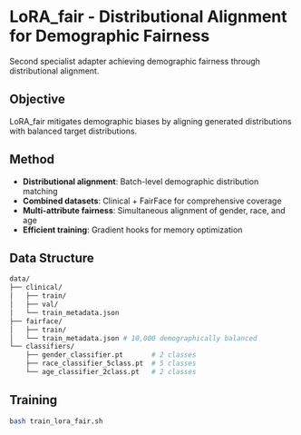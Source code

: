 # LoRA_fair - Distributional Alignment for Demographic Fairness

Second specialist adapter achieving demographic fairness through distributional alignment.

## Objective

LoRA_fair mitigates demographic biases by aligning generated distributions with balanced target distributions.

## Method

- **Distributional alignment**: Batch-level demographic distribution matching
- **Combined datasets**: Clinical + FairFace for comprehensive coverage
- **Multi-attribute fairness**: Simultaneous alignment of gender, race, and age
- **Efficient training**: Gradient hooks for memory optimization

## Data Structure
```bash
data/
├── clinical/
│   ├── train/              
│   ├── val/                 
│   └── train_metadata.json
├── fairface/
│   ├── train/ 
│   └── train_metadata.json # 10,000 demographically balanced
└── classifiers/
    ├── gender_classifier.pt       # 2 classes
    ├── race_classifier_5class.pt  # 5 classes
    └── age_classifier_2class.pt   # 2 classes
```

## Training
```bash
bash train_lora_fair.sh
